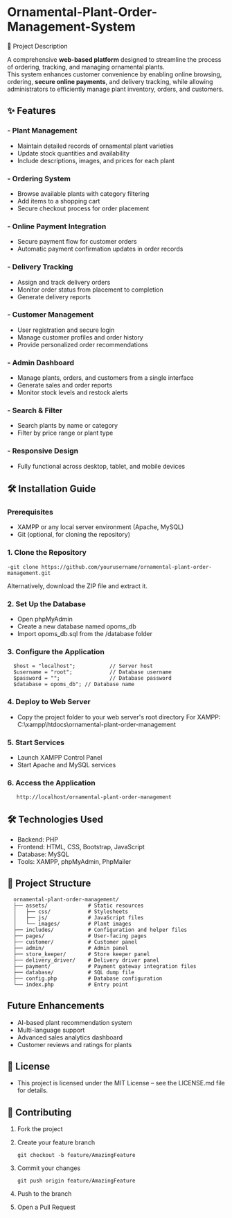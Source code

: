 #  Ornamental-Plant-Order-Management-System

📌 Project Description

A comprehensive **web-based platform** designed to streamline the process of ordering, tracking, and managing ornamental plants.  
This system enhances customer convenience by enabling online browsing, ordering, **secure online payments**, and delivery tracking, while allowing administrators to efficiently manage plant inventory, orders, and customers.

## ✨ Features

### - Plant Management
   - Maintain detailed records of ornamental plant varieties
   - Update stock quantities and availability
   - Include descriptions, images, and prices for each plant
  
### - Ordering System
   - Browse available plants with category filtering
   - Add items to a shopping cart
   - Secure checkout process for order placement

### - Online Payment Integration
  - Secure payment flow for customer orders
  - Automatic payment confirmation updates in order records

### - Delivery Tracking
  - Assign and track delivery orders
  - Monitor order status from placement to completion
  - Generate delivery reports

### - Customer Management
  - User registration and secure login
  - Manage customer profiles and order history
  - Provide personalized order recommendations

### - Admin Dashboard
  - Manage plants, orders, and customers from a single interface
  - Generate sales and order reports
  - Monitor stock levels and restock alerts

###  - Search & Filter
  - Search plants by name or category
  - Filter by price range or plant type

### - Responsive Design
  - Fully functional across desktop, tablet, and mobile devices
    

## 🛠️ Installation Guide
   ### **Prerequisites**
  - XAMPP or any local server environment (Apache, MySQL)
  - Git (optional, for cloning the repository)
### 1. Clone the Repository
    -git clone https://github.com/yourusername/ornamental-plant-order-management.git
Alternatively, download the ZIP file and extract it.

### 2. Set Up the Database
   - Open phpMyAdmin
   - Create a new database named opoms_db
   - Import opoms_db.sql from the /database folder
     
### 3. Configure the Application
      $host = "localhost";           // Server host
      $username = "root";            // Database username
      $password = "";                // Database password
      $database = opoms_db"; // Database name
      
### 4. Deploy to Web Server
   - Copy the project folder to your web server's root directory
     For XAMPP: C:\xampp\htdocs\ornamental-plant-order-management

### 5. Start Services
   - Launch XAMPP Control Panel
   - Start Apache and MySQL services
     
### 6. Access the Application
       http://localhost/ornamental-plant-order-management

## 🛠️ Technologies Used
  - Backend: PHP
  - Frontend: HTML, CSS, Bootstrap, JavaScript
  - Database: MySQL
  - Tools: XAMPP, phpMyAdmin, PhpMailer

## 📂 Project Structure

      ornamental-plant-order-management/
      ├── assets/             # Static resources
      │   ├── css/            # Stylesheets
      │   ├── js/             # JavaScript files
      │   └── images/         # Plant images
      ├── includes/           # Configuration and helper files
      ├── pages/              # User-facing pages
      ├── customer/           # Customer panel
      ├── admin/              # Admin panel
      ├── store_keeper/       # Store keeper panel
      ├── delivery_driver/    # Delivery driver panel
      ├── payment/            # Payment gateway integration files
      ├── database/           # SQL dump file
      ├── config.php          # Database configuration
      └── index.php           # Entry point

## Future Enhancements
  - AI-based plant recommendation system
  - Multi-language support
  - Advanced sales analytics dashboard
  - Customer reviews and ratings for plants

## 📝 License
  - This project is licensed under the MIT License – see the LICENSE.md file for details.

## 👥 Contributing
   1.  Fork the project
   2.  Create your feature branch
   
           git checkout -b feature/AmazingFeature
   3. Commit your changes
      
          git push origin feature/AmazingFeature
   4. Push to the branch
   5. Open a Pull Request
